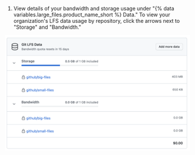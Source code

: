 1. View details of your bandwidth and storage usage under "{% data variables.large_files.product_name_short %} Data." To view your organization's LFS data usage by repository, click the arrows next to "Storage" and "Bandwidth."

  ![Git LFSのデータ利用状況の詳細](/assets/images/help/billing/lfs-data.png)
